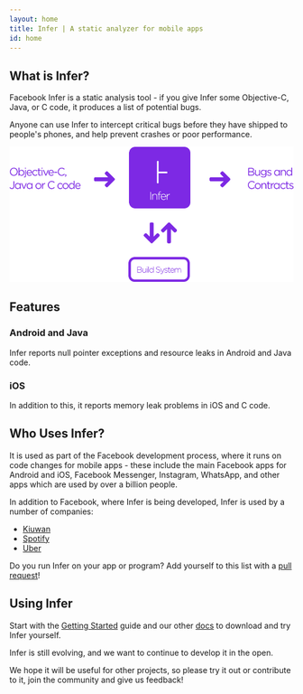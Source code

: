 ```yaml
---
layout: home
title: Infer | A static analyzer for mobile apps
id: home
---
```


## What is Infer?

Facebook Infer is a static analysis tool - if you give Infer some Objective-C, Java, or C code, it 
produces a list of potential bugs. 

Anyone can use Infer to intercept critical bugs before they have shipped to people's phones, and 
help prevent crashes or poor performance.

![Infer as part of the development process](static/images/Infer-landing.png)

## Features

### Android and Java
Infer reports null pointer exceptions and resource leaks in Android and Java code.
  
### iOS
In addition to this, it reports memory leak problems in iOS and C code.  

## Who Uses Infer?

It is used as part of the Facebook development process, where it runs on code changes for mobile 
apps - these include the main Facebook apps for Android and iOS, Facebook Messenger, Instagram, WhatsApp,
and other apps which are used by over a billion people.

In addition to Facebook, where Infer is being developed, Infer is used by a number of companies:

- [Kiuwan](https://www.kiuwan.com/)
- [Spotify](https://www.spotify.com/)
- [Uber](https://www.uber.com/)

Do you run Infer on your app or program? Add yourself to this list with a [pull request](https://github.com/facebook/infer/edit/gh-pages/index.md)!

## Using Infer

Start with the [Getting Started](docs/getting-started.html) guide and our other [docs](docs/) to download and try 
Infer yourself.

Infer is still evolving, and we want to continue to develop it in the open.

We hope it will be useful for other projects, so please try it out or contribute to it, join the 
community and give us feedback!
